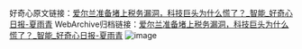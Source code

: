 好奇心原文链接：[爱尔兰准备堵上税务漏洞，科技巨头为什么慌了？_智能_好奇心日报-夏雨青](https://www.qdaily.com/articles/2843.html)
WebArchive归档链接：[爱尔兰准备堵上税务漏洞，科技巨头为什么慌了？_智能_好奇心日报-夏雨青](http://web.archive.org/web/20190623151530/https://www.qdaily.com/articles/2843.html)
![image](http://ww3.sinaimg.cn/large/007d5XDply1g3v6ntnjk5j30u04wzqv5)
